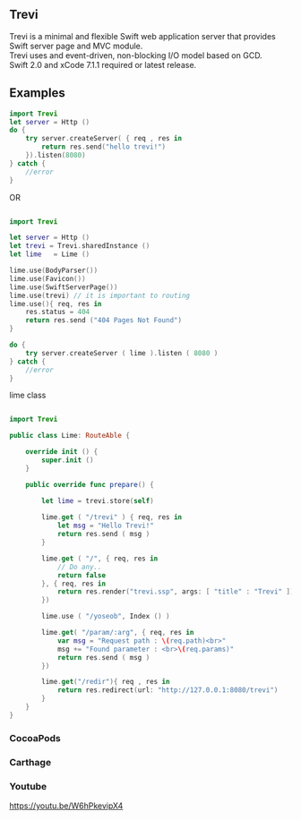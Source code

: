 

## Trevi
Trevi is a minimal and flexible Swift web application server that provides Swift server page and MVC module.<br>
Trevi uses and event-driven, non-blocking I/O model based on GCD.<br>
Swift 2.0 and xCode 7.1.1 required or latest release.
 
## Examples
```swift
import Trevi
let server = Http ()
do {
    try server.createServer( { req , res in
        return res.send("hello trevi!")
    }).listen(8080)
} catch {
    //error
}
```

OR

```swift

import Trevi

let server = Http ()
let trevi = Trevi.sharedInstance ()
let lime   = Lime ()

lime.use(BodyParser())
lime.use(Favicon())
lime.use(SwiftServerPage())
lime.use(trevi) // it is important to routing
lime.use(){ req, res in
    res.status = 404
    return res.send ("404 Pages Not Found")
}

do {
    try server.createServer ( lime ).listen ( 8080 )
} catch {
    //error
}
```

lime class 
```swift

import Trevi

public class Lime: RouteAble {

    override init () {
        super.init ()
    }

    public override func prepare() {

        let lime = trevi.store(self)
    
        lime.get ( "/trevi" ) { req, res in
            let msg = "Hello Trevi!"
            return res.send ( msg )
        }

        lime.get ( "/", { req, res in
            // Do any..
            return false
        }, { req, res in
            return res.render("trevi.ssp", args: [ "title" : "Trevi" ])
        })

        lime.use ( "/yoseob", Index () )

        lime.get( "/param/:arg", { req, res in
            var msg = "Request path : \(req.path)<br>"
            msg += "Found parameter : <br>\(req.params)"
            return res.send ( msg )
        })

        lime.get("/redir"){ req , res in
            return res.redirect(url: "http://127.0.0.1:8080/trevi")
        }
    }
}

```

### CocoaPods 
### Carthage
### Youtube
https://youtu.be/W6hPkevipX4


